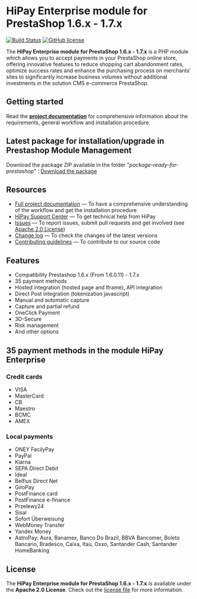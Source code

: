 # HiPay Enterprise module for PrestaShop 1.6.x - 1.7.x
[![Build Status](https://hook.hipay.org/badge-ci/build/pi-ecommerce/hipay-enterprise-sdk-prestashop/develop?service=github)]()
[![GitHub license](https://img.shields.io/badge/license-Apache%202-blue.svg)](https://raw.githubusercontent.com/hipay/hipay-enterprise-sdk-prestashop/master/LICENSE.md)

The **HiPay Enterprise module for PrestaShop 1.6.x - 1.7.x** is a PHP module which allows you to accept payments in your PrestaShop online store, offering innovative features to reduce shopping cart abandonment rates, optimize success rates and enhance the purchasing process on merchants’ sites to significantly increase business volumes without additional investments in the solution CMS e-commerce PrestaShop.

## Getting started

Read the **[project documentation][doc-home]** for comprehensive information about the requirements, general workflow and installation procedure.

## Latest package for installation/upgrade in Prestashop Module Management

Download the package ZIP available in the folder "_package-ready-for-prestashop_" : [Download the package](package-ready-for-prestashop/hipayenterprise-2.0.0-beta.zip)

## Resources
- [Full project documentation][doc-home] — To have a comprehensive understanding of the workflow and get the installation procedure
- [HiPay Support Center][hipay-help] — To get technical help from HiPay
- [Issues][project-issues] — To report issues, submit pull requests and get involved (see [Apache 2.0 License][project-license])
- [Change log][project-changelog] — To check the changes of the latest versions
- [Contributing guidelines][project-contributing] — To contribute to our source code

## Features

- Compatibility Prestashop 1.6.x (From 1.6.0.11) - 1.7.x
- 35 payment methods
- Hosted integration (hosted page and Iframe), API integration
- Direct Post integration (tokenization javascript)
- Manual and automatic capture
- Capture and partial refund
- OneClick Payment
- 3D-Secure
- Risk management
- And other options

## 35 payment methods in the module HiPay Enterprise

### Credit cards

- VISA
- MasterCard
- CB
- Maestro
- BCMC
- AMEX

### Local payments

- ONEY FacilyPay
- PayPal
- Klarna
- SEPA Direct Debit
- Ideal
- Belfius Direct Net
- GiroPay
- PostFinance card
- PostFinance e-finance
- Przelewy24
- Sisal
- Sofort Überweisung
- WebMoney Transfer
- Yandex Money
- AstroPay: Aura, Banamex, Banco Do Brazil, BBVA Bancomer, Boleto Bancario, Bradesco, Caïxa, Itau, Oxxo, Santander Cash, Santander HomeBanking

## License

The **HiPay Enterprise module for PrestaShop 1.6.x - 1.7.x** is available under the **Apache 2.0 License**. Check out the [license file][project-license] for more information.

[doc-home]: https://developer.hipay.com/doc/hipay-enterprise-sdk-prestashop/

[hipay-help]: http://help.hipay.com

[project-issues]: https://github.com/hipay/hipay-enterprise-sdk-prestashop/issues
[project-license]: LICENSE.md
[project-changelog]: CHANGELOG.md
[project-contributing]: CONTRIBUTING.md




